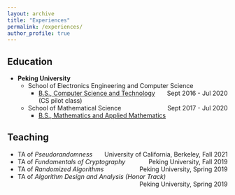 ```yaml
---
layout: archive
title: "Experiences"
permalink: /experiences/
author_profile: true
---
```


## Education

* <b>Peking University</b>
    * School of Electronics Engineering and Computer Science <span style="float:right;"> Sept 2016 - Jul 2020 </span>
        * [B.S., Computer Science and Technology](../slides/Major.pdf) (CS pilot class)
    * School of Mathematical Science <span style="float:right;"> Sept 2017 - Jul 2020 </span>
        * [B.S., Mathematics and Applied Mathematics](../slides/DoubleMajor.pdf)

## Teaching

* TA of *Pseudorandomness*  <span style="float:right;">University of California, Berkeley, Fall 2021</span>
* TA of *Fundamentals of Cryptography*  <span style="float:right;">Peking University, Fall 2019</span>
* TA of *Randomized Algorithms*  <span style="float:right;">Peking University, Spring 2019</span>
* TA of *Algorithm Design and Analysis (Honor Track)*  <span style="float:right;">Peking University, Spring 2019</span>

